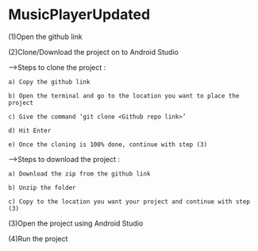 # MusicPlayerUpdated


(1)Open the github link

(2)Clone/Download the project on to Android Studio

—>Steps to clone the project : 

    a) Copy the github link
    
    b) Open the terminal and go to the location you want to place the project
    
    c) Give the command ‘git clone <Github repo link>’
    
    d) Hit Enter
    
    e) Once the cloning is 100% done, continue with step (3)
    
—>Steps to download the project : 

    a) Download the zip from the github link
    
    b) Unzip the folder 
    
    c) Copy to the location you want your project and continue with step (3)
    
(3)Open the project using Android Studio

(4)Run the project


